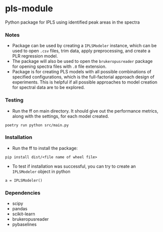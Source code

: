 # pls-module
Python package for IPLS using identified peak areas in the spectra

### Notes
  * Package can be used by creating a `IPLSModeler` instance, which can be used to open `.csv` files, trim data, apply preprocessing, and create a PLR regression model.
  * The package will also be used to open the `brukeropusreader` package for opening spectra files with `.0` file extension.
  * Package is for creating PLS models with all possible combinations of specified configurations, which is the full-factorial approach design of experiments. This is helpful if all possible approaches to model creation for spectral data are to be explored.

### Testing
  * Run the ff on main directory. It should give out the performance metrics, along with the settings, for each model created.
```
poetry run python src/main.py
```

### Installation
  * Run the ff to install the package:
  ```
  pip install dist/<file name of wheel file>
  ```
  * To test if installation was successful, you can try to create an `IPLSModeler` object in python
  ```
  a = IPLSModeler()
  ```

### Dependencies
 * scipy
 * pandas
 * scikit-learn
 * brukeropusreader
 * pybaselines

 
